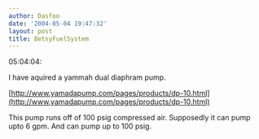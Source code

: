 ```yaml
---
author: Dasfoo
date: '2004-05-04 19:47:32'
layout: post
title: BetsyFuelSystem
---
```


05:04:04:

I have aquired a yammah dual diaphram pump.

[http://www.yamadapump.com/pages/products/dp-10.html](http://www.yamadapump.com/pages/products/dp-10.html) 

This pump runs off of 100 psig compressed air.  Supposedly it can pump upto 6 gpm.  And can pump up to 100 psig.


